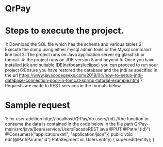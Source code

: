 # QrPay

# Steps to execute the project.

1: Download the SQL file which has the schema and various tables 
2: Execute the dump using either mysql admin tools or the Mysql command line tool 
3: The project runs on Java application server eg glassfish or tomcat. 
4: the project runs on JDK version 8 and beyond 
5: Once you have installed jdk and suitable IDE(netbeans/eclipse) you can proceed to run your project 
6:Ensure you have restored the database and the jndi as specified in the url https://www.javacodegeeks.com/2018/04/how-to-setup-jndi-database-connection-pool-in-tomcat-spring-tutorial-example.html
7: Requests are made to REST services in the formats below 


# Sample request
1: for user addition 
http://localhost/QrPay/db.users/{id}
//the function to consume the data is contained in the code below in the file path QrPay-main/src/java/Bean/service/UsersFacadeREST.java
@PUT
    @Path("{id}")
    @Consumes({"application/xml", "application/json"})
    public void edit(@PathParam("id") PathSegment id, Users entity) {
        super.edit(entity);
    }
